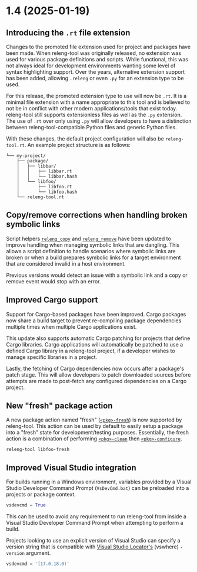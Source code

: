 # 1.4 (2025-01-19)

## Introducing the `.rt` file extension

Changes to the promoted file extension used for project and packages have
been made. When releng-tool was originally released, no extension was used
for various package definitions and scripts. While functional, this was not
always ideal for development environments wanting some level of syntax
highlighting support. Over the years, alternative extension support has been
added, allowing `.releng` or even `.py` for an extension type to be used.

For this release, the promoted extension type to use will now be `.rt`. It is
a minimal file extension with a name appropriate to this tool and is believed
to not be in conflict with other modern applications/tools that exist today.
releng-tool still supports extensionless files as well as the `.py` extension.
The use of `.rt` over only using `.py` will allow developers to have a
distinction between releng-tool-compatible Python files and generic Python
files.

With these changes, the default project configuration will also be
`releng-tool.rt`. An example project structure is as follows:

```
└── my-project/
    ├── package/
    │   ├── libbar/
    │   │   ├── libbar.rt
    │   │   └── libbar.hash
    │   └── libfoo/
    │       ├── libfoo.rt
    │       └── libfoo.hash
    └── releng-tool.rt
```

## Copy/remove corrections when handling broken symbolic links

Script helpers [`releng_copy`](script-releng_copy) and
[`releng_remove`](script-releng_remove) have been updated to improve handling
when managing symbolic links that are dangling. This allows a script
definition to handle scenarios where symbolic links are broken or when a
build prepares symbolic links for a target environment that are considered
invalid in a host environment.

Previous versions would detect an issue with a symbolic link and a copy or
remove event would stop with an error.

## Improved Cargo support

Support for Cargo-based packages have been improved. Cargo packages now
share a build target to prevent re-compiling package dependencies multiple
times when multiple Cargo applications exist.

This update also supports automatic Cargo patching for projects that
define Cargo libraries. Cargo applications will automatically be patched to
use a defined Cargo library in a releng-tool project, if a developer wishes
to manage specific libraries in a project.

Lastly, the fetching of Cargo dependencies now occurs after a package's
patch stage. This will allow developers to patch downloaded sources before
attempts are made to post-fetch any configured dependencies on a Cargo project.

## New "fresh" package action

A new package action named "fresh" ([`<pkg>-fresh`](action-pkg-fresh)) is
now supported by releng-tool. This action can be used by default to easily
setup a package into a "fresh" state for development/testing purposes.
Essentially, the fresh action is a combination of performing
[`<pkg>-clean`](action-pkg-clean) then
[`<pkg>-configure`](action-pkg-configure).

```shell
releng-tool libfoo-fresh
```

## Improved Visual Studio integration

For builds running in a Windows environment, variables provided by a Visual
Studio Developer Command Prompt (`VsDevCmd.bat`) can be preloaded into a
projects or package context.

```python
vsdevcmd = True
```

This can be used to avoid any requirement to run releng-tool from inside
a Visual Studio Developer Command Prompt when attempting to perform a build.

Projects looking to use an explicit version of Visual Studio can specify a
version string that is compatible with [Visual Studio Locator's][vswhere]
(vswhere) `-version` argument.

```python
vsdevcmd = '[17.0,18.0)'
```


[vswhere]: https://github.com/microsoft/vswhere
